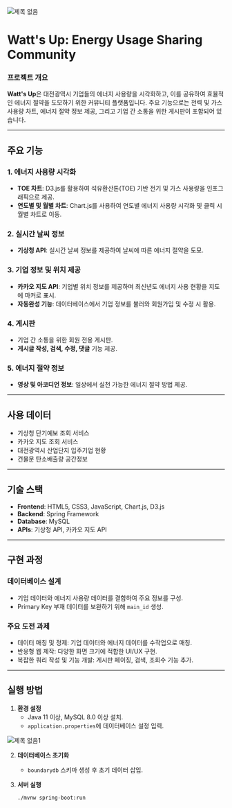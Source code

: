 ![제목 없음](https://github.com/user-attachments/assets/bc19bf66-1465-4e60-aa01-d2b4d6f2608d)

# Watt's Up: Energy Usage Sharing Community

### 프로젝트 개요

**Watt's Up**은 대전광역시 기업들의 에너지 사용량을 시각화하고, 이를 공유하여 효율적인 에너지 절약을 도모하기 위한 커뮤니티 플랫폼입니다. 주요 기능으로는 전력 및 가스 사용량 차트, 에너지 절약 정보 제공, 그리고 기업 간 소통을 위한 게시판이 포함되어 있습니다.

---

## 주요 기능

### 1. 에너지 사용량 시각화
- **TOE 차트**: D3.js를 활용하여 석유환산톤(TOE) 기반 전기 및 가스 사용량을 인포그래픽으로 제공.
- **연도별 및 월별 차트**: Chart.js를 사용하여 연도별 에너지 사용량 시각화 및 클릭 시 월별 차트로 이동.

### 2. 실시간 날씨 정보
- **기상청 API**: 실시간 날씨 정보를 제공하여 날씨에 따른 에너지 절약을 도모.

### 3. 기업 정보 및 위치 제공
- **카카오 지도 API**: 기업별 위치 정보를 제공하며 최신년도 에너지 사용 현황을 지도에 마커로 표시.
- **자동완성 기능**: 데이터베이스에서 기업 정보를 불러와 회원가입 및 수정 시 활용.

### 4. 게시판
- 기업 간 소통을 위한 회원 전용 게시판.
- **게시글 작성, 검색, 수정, 댓글** 기능 제공.

### 5. 에너지 절약 정보
- **영상 및 아코디언 정보**: 일상에서 실천 가능한 에너지 절약 방법 제공.

---

## 사용 데이터
- 기상청 단기예보 조회 서비스
- 카카오 지도 조회 서비스
- 대전광역시 산업단지 입주기업 현황
- 건물문 탄소배출량 공간정보

---

## 기술 스택

- **Frontend**: HTML5, CSS3, JavaScript, Chart.js, D3.js
- **Backend**: Spring Framework
- **Database**: MySQL
- **APIs**: 기상청 API, 카카오 지도 API

---


## 구현 과정

### 데이터베이스 설계
- 기업 데이터와 에너지 사용량 데이터를 결합하여 주요 정보를 구성.
- Primary Key 부재 데이터를 보완하기 위해 `main_id` 생성.

### 주요 도전 과제
- 데이터 매칭 및 정제: 기업 데이터와 에너지 데이터를 수작업으로 매칭.
- 반응형 웹 제작: 다양한 화면 크기에 적합한 UI/UX 구현.
- 복잡한 쿼리 작성 및 기능 개발: 게시판 페이징, 검색, 조회수 기능 추가.

---

## 실행 방법

1. **환경 설정**
   - Java 11 이상, MySQL 8.0 이상 설치.
   - `application.properties`에 데이터베이스 설정 입력.
  
![제목 없음1](https://github.com/user-attachments/assets/8d07c548-803f-436a-890b-76f8ce1654a9)


2. **데이터베이스 초기화**
   - `boundarydb` 스키마 생성 후 초기 데이터 삽입.

3. **서버 실행**
   ```bash
   ./mvnw spring-boot:run
